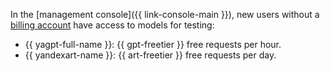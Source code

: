 In the [management console]({{ link-console-main }}), new users without a [billing account](../../../billing/concepts/billing-account.md) have access to models for testing:

* {{ yagpt-full-name }}: {{ gpt-freetier }} free requests per hour.
* {{ yandexart-name }}: {{ art-freetier }} free requests per day.